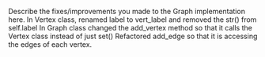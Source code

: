 Describe the fixes/improvements you made to the Graph implementation here.
In Vertex class, renamed label to vert_label and removed the str() from self.label
In Graph class changed the add_vertex method so that it calls the Vertex class instead of just set()
Refactored add_edge so that it is accessing the edges of each vertex.